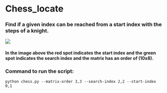 # Chess_locate
### Find if a given index can be reached from a start index with the steps of a knight.

![](https://i.imgur.com/WMXrQsl.png)

#### In the image above the red spot indicates the start index and the green spot indicates the search index and the matrix has an order of (10x8).

### Command to run the script:
```
python chess.py --matrix-order 3,3 --search-index 2,2 --start-index 0,1
```
